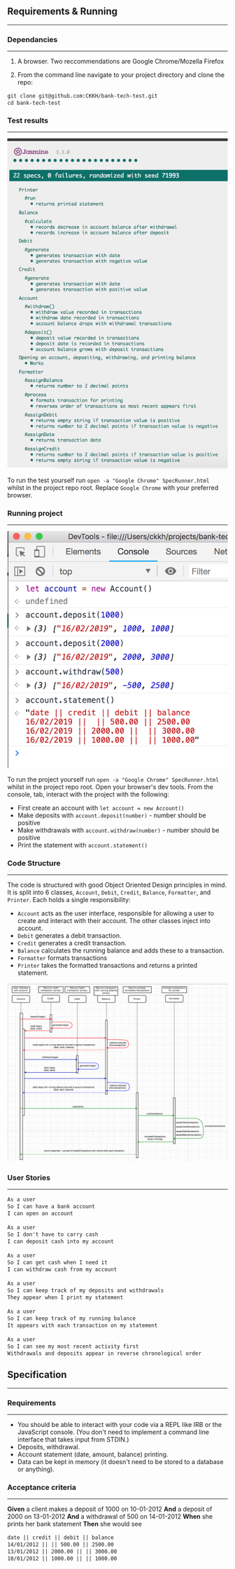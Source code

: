 ## Requirements & Running
-------------------------

### Dependancies

---------------
1. A browser. Two reccommendations are Google Chrome/Mozella Firefox

2. From the command line navigate to your project directory and clone the repo:

```
git clone git@github.com:CKKH/bank-tech-test.git
cd bank-tech-test
```

### Test results
---------------

![Test Results](images/jasmine_test_results.png)

To run the test yourself run `open -a "Google Chrome" SpecRunner.html` whilst
in the project repo root. Replace `Google Chrome` with your preferred browser.

### Running project
------------------

![Running Project](images/running_project.png)

To run the project yourself run `open -a "Google Chrome" SpecRunner.html` whilst
in the project repo root. Open your browser's dev tools. From the console, tab,
interact with the project with the following:

- First create an account with `let account = new Account()`
- Make deposits with `account.deposit(number)` - number should be positive
- Make withdrawals with `account.withdraw(number)` - number should be positive
- Print the statement with `account.statement()`

### Code Structure
------------------

The code is structured with good Object Oriented Design principles in mind. It
is split into 6 classes, `Account`, `Debit`, `Credit`, `Balance`, `Formatter`,
and `Printer`. Each holds a single responsibility:

- `Account` acts as the user interface, responsible for allowing a user to
  create and interact with their account. The other classes inject into
  account.
- `Debit` generates a debit transaction.
- `Credit` generates a credit transaction.
- `Balance` calculates the running balance and adds these to a transaction.
- `Formatter` formats transactions
- `Printer` takes the formatted transactions and returns a printed statement.

![Project UML](images/project_UML_diagram.png)

### User Stories
---------------

```
As a user
So I can have a bank account
I can open an account

As a user
So I don't have to carry cash
I can deposit cash into my account

As a user
So I can get cash when I need it
I can withdraw cash from my account

As a user
So I can keep track of my deposits and withdrawals
They appear when I print my statement

As a user
So I can keep track of my running balance
It appears with each transaction on my statement

As a user
So I can see my most recent activity first
Withdrawals and deposits appear in reverse chronological order
```

## Specification
----------------

### Requirements
----------------

* You should be able to interact with your code via a REPL like IRB or the JavaScript console.  (You don't need to implement a command line interface that takes input from STDIN.)
* Deposits, withdrawal.
* Account statement (date, amount, balance) printing.
* Data can be kept in memory (it doesn't need to be stored to a database or anything).

### Acceptance criteria
-----------------------

**Given** a client makes a deposit of 1000 on 10-01-2012
**And** a deposit of 2000 on 13-01-2012
**And** a withdrawal of 500 on 14-01-2012
**When** she prints her bank statement
**Then** she would see

```
date || credit || debit || balance
14/01/2012 || || 500.00 || 2500.00
13/01/2012 || 2000.00 || || 3000.00
10/01/2012 || 1000.00 || || 1000.00
```
